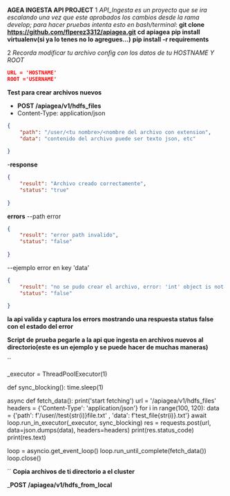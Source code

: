 __AGEA INGESTA API PROJECT__
1 *API_Ingesta es un proyecto que se ira escalando una vez que este aprobados los cambios desde la rama develop; para hacer pruebas intenta esto en bash/terminal*:
**git clone https://github.com/flperez3312/apiagea.git**
**cd apiagea**
**pip install virtualenv(si ya lo tenes no lo agregues...)**
**pip install -r requirements**

2 *Recorda modificar tu archivo config con los datos de tu HOSTNAME Y ROOT*

```JSON
URL = 'HOSTNAME'
ROOT ='USERNAME'
```

**Test para crear archivos nuevos**
- **POST <hostname>/apiagea/v1/hdfs_files**
- Content-Type: application/json
```JSON
{
    "path": "/user/<tu nombre>/<nombre del archivo con extension",
    "data": "contenido del archivo puede ser texto json, etc"
    
}
```
-**response**
```JSON
{
    "result": "Archivo creado correctamente",
    "status": "true"
    
}
```
**errors**
--path error
```JSON
{
    "result": "error path invalido",
    "status": "false"
    
}
```
--ejemplo  error en key 'data'
```JSON
{
    "result": "no se pudo crear el archivo, error: 'int' object is not iterable ",
    "status": "false"
    
}
```
**la api valida y captura los errors mostrando una respuesta status false con el estado del error**


__Script de prueba pegarle a la api que ingesta en archivos nuevos al directorio(este es un ejemplo y se puede hacer de muchas maneras)__
 
      
´´

_executor = ThreadPoolExecutor(1)


def sync_blocking():
    time.sleep(1)





async def fetch_data():
    print('start fetching')
    url = '<hostname>/apiagea/v1/hdfs_files'
    headers = {'Content-Type': 'application/json'}
    for i in range(100, 120):
        data = {'path': f'/user/<usuario>/test{str(i)}file.txt' , 'data': f'test_file{str(i)}.txt'}
        await loop.run_in_executor(_executor, sync_blocking)
        res = requests.post(url, data=json.dumps(data), headers=headers)
        print(res.status_code)
        print(res.text)
    

loop = asyncio.get_event_loop()
loop.run_until_complete(fetch_data())
loop.close()

´´
**Copia archivos de ti directorio a el cluster**
      
_**POST <hostname>/apiagea/v1/hdfs_from_local**
      
      


  
